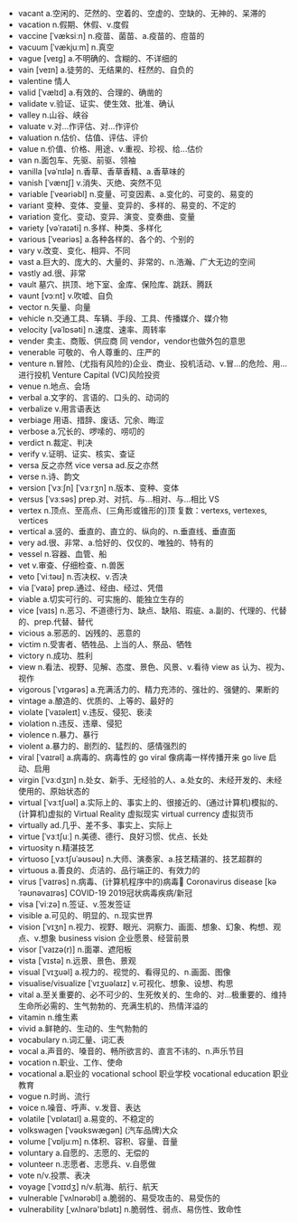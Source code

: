 - vacant a.空闲的、茫然的、空着的、空虚的、空缺的、无神的、呆滞的
- vacation n.假期、休假、v.度假
- vaccine [ˈvæksiːn] n.疫苗、菌苗、a.疫苗的、痘苗的
- vacuum [ˈvækjuːm] n.真空
- vague [veɪɡ] a.不明确的、含糊的、不详细的
- vain [veɪn] a.徒劳的、无结果的、枉然的、自负的
- valentine 情人
- valid [ˈvælɪd] a.有效的、合理的、确凿的    
- validate v.验证、证实、使生效、批准、确认
- valley n.山谷、峡谷
- valuate v.对...作评估、对...作评价
- valuation n.估价、估值、评估、评价
- value n.价值、价格、用途、v.重视、珍视、给...估价
- van n.面包车、先驱、前驱、领袖
- vanilla [vəˈnɪlə] n.香草、香草香精、a.香草味的
- vanish [ˈvænɪʃ] v.消失、灭绝、突然不见
- variable [ˈveəriəbl] n.变量、可变因素、a.变化的、可变的、易变的
- variant 变种、变体、变量、变异的、多样的、易变的、不定的
- variation 变化、变动、变异、演变、变奏曲、变量
- variety [vəˈraɪəti] n.多样、种类、多样化
- various [ˈveəriəs] a.各种各样的、各个的、个别的
- vary v.改变、变化、相异、不同
- vast a.巨大的、庞大的、大量的、非常的、n.浩瀚、广大无边的空间
- vastly ad.很、非常
- vault 墓穴、拱顶、地下室、金库、保险库、跳跃、腾跃
- vaunt [vɔːnt] v.吹嘘、自负
- vector n.矢量、向量
- vehicle n.交通工具、车辆、手段、工具、传播媒介、媒介物
- velocity [vəˈlɒsəti] n.速度、速率、周转率
- vender 卖主、商贩、供应商 同 vendor，vendor也做外包的意思
- venerable 可敬的、令人尊重的、庄严的
- venture n.冒险、(尤指有风险的)企业、商业、投机活动、v.冒...的危险、用...进行投机  Venture Capital (VC)风险投资
- venue n.地点、会场
- verbal a.文字的、言语的、口头的、动词的
- verbalize v.用言语表达
- verbiage 用语、措辞、废话、冗余、晦涩
- verbose a.冗长的、啰嗦的、唠叨的
- verdict n.裁定、判决
- verify v.证明、证实、核实、查证
- versa 反之亦然  vice versa ad.反之亦然
- verse n.诗、韵文
- version [ˈvɜːʃn] [ˈvɜːrʒn] n.版本、变种、变体
- versus [ˈvɜːsəs] prep.对、对抗、与...相对、与...相比  VS
- vertex n.顶点、至高点、(三角形或锥形的)顶 复数：vertexs, vertexes, vertices
- vertical a.竖的、垂直的、直立的、纵向的、n.垂直线、垂直面
- very ad.很、非常、a.恰好的、仅仅的、唯独的、特有的
- vessel n.容器、血管、船
- vet v.审查、仔细检查、n.兽医
- veto [ˈviːtəʊ] n.否决权、v.否决
- via [ˈvaɪə] prep.通过、经由、经过、凭借
- viable a.切实可行的、可实施的、能独立生存的
- vice [vaɪs] n.恶习、不道德行为、缺点、缺陷、瑕疵、a.副的、代理的、代替的、prep.代替、替代
- vicious a.邪恶的、凶残的、恶意的
- victim n.受害者、牺牲品、上当的人、祭品、牺牲
- victory n.成功、胜利
- view n.看法、视野、见解、态度、景色、风景、v.看待 view as 认为、视为、视作
- vigorous [ˈvɪɡərəs] a.充满活力的、精力充沛的、强壮的、强健的、果断的
- vintage a.酿造的、优质的、上等的、最好的
- violate [ˈvaɪəleɪt] v.违反、侵犯、亵渎
- violation n.违反、违章、侵犯
- violence n.暴力、暴行
- violent a.暴力的、剧烈的、猛烈的、感情强烈的
- viral [ˈvaɪrəl] a.病毒的、病毒性的  go viral 像病毒一样传播开来  go live 启动、启用
- virgin [ˈvɜːdʒɪn] n.处女、新手、无经验的人、a.处女的、未经开发的、未经使用的、原始状态的
- virtual [ˈvɜːtʃuəl] a.实际上的、事实上的、很接近的、(通过计算机)模拟的、(计算机)虚拟的  Virtual Reality 虚拟现实  virtual currency 虚拟货币
- virtually ad.几乎、差不多、事实上、实际上
- virtue [ˈvɜːtʃuː] n.美德、德行、良好习惯、优点、长处
- virtuosity n.精湛技艺
- virtuoso [ˌvɜːtʃuˈəʊsəʊ] n.大师、演奏家、a.技艺精湛的、技艺超群的
- virtuous a.善良的、贞洁的、品行端正的、有效力的
- virus [ˈvaɪrəs] n.病毒、(计算机程序中的)病毒🦠  Coronavirus disease [kəˈrəʊnəvaɪrəs] COVID-19 2019冠状病毒疾病/新冠
- visa [ˈviːzə] n.签证、v.签发签证
- visible a.可见的、明显的、n.现实世界
- vision [ˈvɪʒn] n.视力、视野、眼光、洞察力、画面、想象、幻象、构想、观点、v.想象  business vision 企业愿景、经营前景
- visor [ˈvaɪzə(r)] n.面罩、遮阳板
- vista [ˈvɪstə] n.远景、景色、景观
- visual [ˈvɪʒuəl] a.视力的、视觉的、看得见的、n.画面、图像
- visualise/visualize [ˈvɪʒuəlaɪz] v.可视化、想象、设想、构思
- vital a.至关重要的、必不可少的、生死攸关的、生命的、对…极重要的、维持生命所必需的、生气勃勃的、充满生机的、热情洋溢的
- vitamin n.维生素
- vivid a.鲜艳的、生动的、生气勃勃的
- vocabulary n.词汇量、词汇表
- vocal a.声音的、嗓音的、畅所欲言的、直言不讳的、n.声乐节目
- vocation n.职业、工作、使命
- vocational a.职业的  vocational school 职业学校  vocational education 职业教育
- vogue n.时尚、流行
- voice n.噪音、呼声、v.发音、表达
- volatile [ˈvɒlətaɪl] a.易变的、不稳定的
- volkswagen [ˈvəʊkswægən] (汽车品牌)大众
- volume [ˈvɒljuːm] n.体积、容积、容量、音量
- voluntary a.自愿的、志愿的、无偿的
- volunteer n.志愿者、志愿兵、v.自愿做
- vote n/v.投票、表决
- voyage [ˈvɔɪɪdʒ] n/v.航海、航行、航天
- vulnerable [ˈvʌlnərəbl] a.脆弱的、易受攻击的、易受伤的
- vulnerability [ˌvʌlnərə'bɪlətɪ] n.脆弱性、弱点、易伤性、致命性